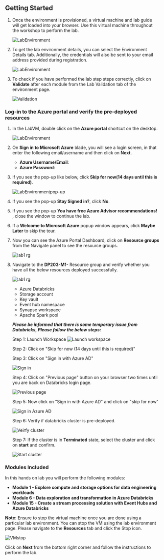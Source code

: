 ## **Getting Started**

1. Once the environment is provisioned, a virtual machine and lab guide will get loaded into your browser. Use this virtual machine throughout the workshop to perform the lab.
   
   ![LabEnvironment](media/vmandguide.png)
   
1. To get the lab environment details, you can select the Environment Details tab. Additionally, the credentials will also be sent to your email address provided during registration.

   ![LabEnvironment](media/envtab-env1.png)

1. To check if you have performed the lab step steps correctly, click on **Validate** after each module from the Lab Validation tab of the environment page.

   ![](media/validation-env1.png "Validation")

### Log-in to the Azure portal and verify the pre-deployed resources

1. In the LabVM, double click on the **Azure portal** shortcut on the desktop.

     ![LabEnvironment](media/azureshortcut.png) 
     
1. On **Sign in to Microsoft Azure** blade, you will see a login screen, in that enter the following email/username and then click on **Next**.  
   * **Azure Username/Email**:  <inject key="AzureAdUserEmail"></inject>
   * **Azure Password**:  <inject key="AzureAdUserPassword"></inject>
  
1. If you see the pop-up like below, click **Skip for now(14 days until this is required)**.

   ![LabEnvironmentpop-up](media/azureportal02.png)

1. If you see the pop-up  **Stay Signed in?**, click **No**.

1. If you see the pop-up **You have free Azure Advisor recommendations!** , close the window to continue the lab. 

1. If a **Welcome to Microsoft Azure** popup window appears, click **Maybe Later** to skip the tour.

1. Now you can see the Azure Portal Dashboard, click on **Resource groups** from the Navigate panel to see the resource groups.
   
   ![lab1 rg](media/rg.png "lab1 resource group") 
     
1. Navigate to the **DP203-M1-<inject key="DeploymentID"></inject>** Resource group and verify whether you have all the below resources deployed successfully.
  
    ![lab1 rg](media/lab1rg.png "lab1 resource group") 

   - Azure Databricks 
   - Storage account
   - Key vault
   - Event hub namespace
   - Synapse workspace
   - Apache Spark pool

   ***Please be informed that there is some temporary issue from Databricks, Please follow the below steps:***

   Step 1: Launch Workspace
   ![](media/databricks-01.png "Launch workspace") 
     
   Step 2: Click on "Skip for now (14 days until this is required)"

   Step 3: Click on "Sign in with Azure AD"

   ![](media/databricks-02.png "Sign in") 
     
   Step 4: Click on "Previous page" button on your browser two times until you are back on Databricks login page.

   ![](media/databricks-03.png "Previous page") 
     
   Step 5: Now click on "Sign in with Azure AD" and click on "skip for now"

   ![](media/databricks-04.png "Sign in Azure AD")
   
   Step 6: Verify if databricks cluster is pre-deployed.
   
   ![](media/clusterverify.png "Veirfy cluster")
   
   Step 7: If the cluster is in **Terminated** state, select the cluster and click on **start** and confirm.
   
   ![](media/startcluster.png "Start cluster")

### Modules Included

   In this hands on lab you will perform the following modules:

 - **Module 1 - Explore compute and storage options for data engineering workloads** 
 - **Module 6 - Data exploration and transformation in Azure Databricks**
 - **Module 15 - Create a stream processing solution with Event Hubs and Azure Databricks**

 **Note:** Ensure to stop the virtual machine once you are done using a particular lab environment. You can stop the VM using the lab environment page. Please navigate to the **Resources** tab and click the Stop icon.

   ![](media/resourcestab-env1.png "VMstop")
   
 Click on **Next** from the bottom right corner and follow the instructions to perform the lab.
